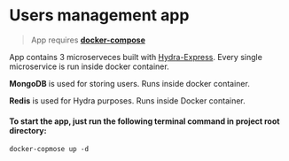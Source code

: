 # Users management app

> App requires [**docker-compose**](https://docs.docker.com/compose/)

App contains 3 microserveces built with [Hydra-Express](https://www.hydramicroservice.com/). Every single microservice is run inside docker container.

**MongoDB** is used for storing users. Runs inside docker container.

**Redis** is used for Hydra purposes. Runs inside Docker container. 

#### To start the app, just run the following terminal command in project root directory:
```
docker-copmose up -d
```